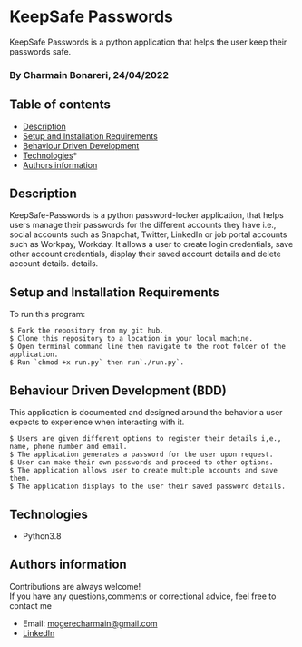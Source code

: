 # KeepSafe Passwords

KeepSafe Passwords is a python application that helps the user keep their passwords safe.

### By Charmain Bonareri, 24/04/2022

## Table of contents
* [Description](#description)
* [Setup and Installation Requirements](#setup)
* [Behaviour Driven Development](#BDD)
* [Technologies](#technologies)* 
* [Authors information](#contact)

## Description
KeepSafe-Passwords is a python password-locker application, that helps users manage their passwords for the different accounts they have i.e., social accounts such as Snapchat, Twitter, LinkedIn or job portal accounts such as Workpay, Workday. It allows a user to create login credentials, save other account credentials, display their saved account details and delete account details. details.

## Setup and Installation Requirements
To run this program:

```
$ Fork the repository from my git hub.
$ Clone this repository to a location in your local machine.
$ Open terminal command line then navigate to the root folder of the application.
$ Run `chmod +x run.py` then run`./run.py`.
```

## Behaviour Driven Development (BDD)
This application is documented and designed around the behavior a user expects to experience when interacting with it.

```
$ Users are given different options to register their details i,e., name, phone number and email.
$ The application generates a password for the user upon request.
$ User can make their own passwords and proceed to other options.
$ The application allows user to create multiple accounts and save them.
$ The application displays to the user their saved password details.
```
## Technologies
* Python3.8

## Authors information
Contributions are always welcome!  
If you have any questions,comments or correctional advice, feel free to contact me
* Email: mogerecharmain@gmail.com
* [LinkedIn](https://www.linkedin.com/in/charmain-bonareri-71a209126/)
